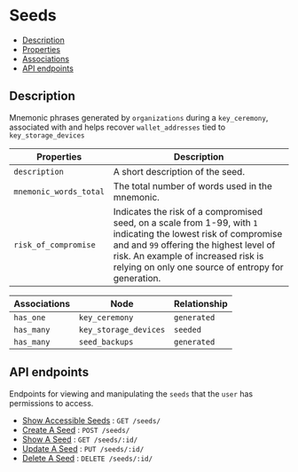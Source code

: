 # Seeds

- [Description](#description)
- [Properties](#properties)
- [Associations](#associations)
- [API endpoints](#api-endpoints)

## Description

Mnemonic phrases generated by `organizations` during a `key_ceremony`, associated with and helps recover `wallet_addresses` tied to `key_storage_devices`

| Properties | Description |
| --- | --- |
| `description` | A short description of the seed. |
| `mnemonic_words_total` | The total number of words used in the mnemonic.  |
| `risk_of_compromise` | Indicates the risk of a compromised seed, on a scale from 1-99, with `1` indicating the lowest risk of compromise and and `99` offering the highest level of risk. An example of increased risk is relying on only one source of entropy for generation. |

| Associations | Node | Relationship |
| --- | --- | --- |
| `has_one` | `key_ceremony` | `generated` |
| `has_many` | `key_storage_devices` | `seeded` |
| `has_many` | `seed_backups` | `generated` |

## API endpoints

Endpoints for viewing and manipulating the `seeds` that the `user`
has permissions to access.

* [Show Accessible Seeds](api_docs/seeds/get.md) : `GET /seeds/`
* [Create A Seed](api_docs/seeds/post.md) : `POST /seeds/`
* [Show A Seed](api_docs/seeds/id/get.md) : `GET /seeds/:id/`
* [Update A Seed](api_docs/seeds/id/put.md) : `PUT /seeds/:id/`
* [Delete A Seed](api_docs/seeds/id/delete.md) : `DELETE /seeds/:id/`